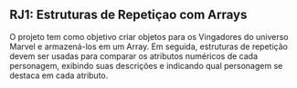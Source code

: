 ## RJ1: Estruturas de Repetiçao com Arrays

O projeto tem como objetivo criar objetos para os Vingadores do universo Marvel e armazená-los em um Array. Em seguida, estruturas de repetição devem ser usadas para comparar os atributos numéricos de cada personagem, exibindo suas descrições e indicando qual personagem se destaca em cada atributo.


